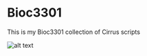 # Bioc3301
This is my Bioc3301 collection of Cirrus scripts


![alt text](https://raw.githubusercontent.com/Therealmichaelbaron1/Bioc3301/workflow.png)

